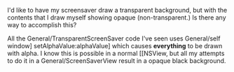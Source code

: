 I'd like to have my screensaver draw a transparent background, but with the contents that I draw myself showing opaque (non-transparent.) Is there any way to accomplish this?

All the General/TransparentScreenSaver code I've seen uses     General/self window] setAlphaValue:alphaValue] which causes **everything** to be drawn with alpha. I know this is possible in a normal [[NSView, but all my attempts to do it in a General/ScreenSaverView result in a opaque black background.